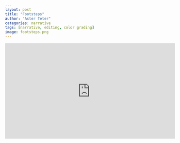 ```yaml
---
layout: post
title: "Footsteps"
author: "Aster Teter"
categories: narrative
tags: [narrative, editing, color grading]
image: footsteps.png
---
```


<iframe width="560" height="315" src="https://www.youtube.com/embed/e7HqTwSByK8" title="YouTube video player" frameborder="0" allow="accelerometer; autoplay; clipboard-write; encrypted-media; gyroscope; picture-in-picture" allowfullscreen></iframe>
